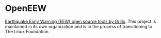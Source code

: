 # OpenEEW

[Earthquake Early Warning (EEW) open source tools by Grillo](https://github.com/openeew). This project is maintained in its own organization and is in the process of transitioning to The Linux Foundation.
